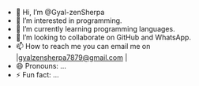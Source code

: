 - 👋 Hi, I’m @Gyal-zenSherpa
- 👀 I’m interested in programming.
- 🌱 I’m currently learning programming languages.
- 💞️ I’m looking to collaborate on GitHub and WhatsApp.
- 📫 How to reach me you can email me on |gyalzensherpa7879@gmail.com |
- 😄 Pronouns: ...
- ⚡ Fun fact: ...

<!---
Gyal-zenSherpa/Gyal-zenSherpa is a ✨ special ✨ repository because its `README.md` (this file) appears on your GitHub profile.
You can click the Preview link to take a look at your changes.
--->
